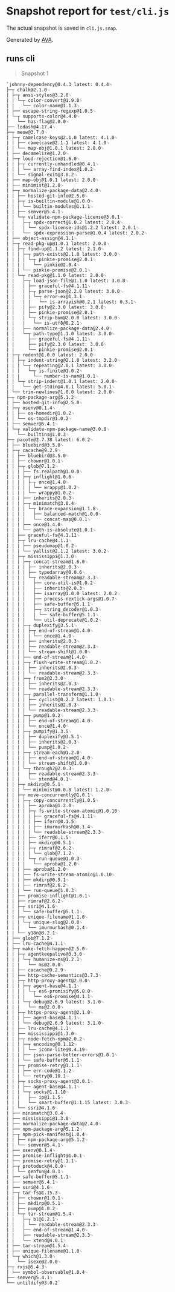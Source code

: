 # Snapshot report for `test/cli.js`

The actual snapshot is saved in `cli.js.snap`.

Generated by [AVA](https://ava.li).

## runs cli

> Snapshot 1

    `johnny-dependency@0.4.3 latest: 0.4.4␊
    ├─┬ chalk@2.1.0␊
    | ├─┬ ansi-styles@3.2.0␊
    | | └─┬ color-convert@1.9.0␊
    | |   └── color-name@1.1.3␊
    | ├── escape-string-regexp@1.0.5␊
    | └─┬ supports-color@4.4.0␊
    |   └── has-flag@2.0.0␊
    ├── lodash@4.17.4␊
    ├─┬ meow@3.7.0␊
    | ├─┬ camelcase-keys@2.1.0 latest: 4.1.0␊
    | | ├── camelcase@2.1.1 latest: 4.1.0␊
    | | └── map-obj@1.0.1 latest: 2.0.0␊
    | ├── decamelize@1.2.0␊
    | ├─┬ loud-rejection@1.6.0␊
    | | ├─┬ currently-unhandled@0.4.1␊
    | | | └── array-find-index@1.0.2␊
    | | └── signal-exit@3.0.2␊
    | ├── map-obj@1.0.1 latest: 2.0.0␊
    | ├── minimist@1.2.0␊
    | ├─┬ normalize-package-data@2.4.0␊
    | | ├── hosted-git-info@2.5.0␊
    | | ├─┬ is-builtin-module@1.0.0␊
    | | | └── builtin-modules@1.1.1␊
    | | ├── semver@5.4.1␊
    | | └─┬ validate-npm-package-license@3.0.1␊
    | |   ├─┬ spdx-correct@1.0.2 latest: 2.0.4␊
    | |   | └── spdx-license-ids@1.2.2 latest: 2.0.1␊
    | |   └── spdx-expression-parse@1.0.4 latest: 2.0.2␊
    | ├── object-assign@4.1.1␊
    | ├─┬ read-pkg-up@1.0.1 latest: 2.0.0␊
    | | ├─┬ find-up@1.1.2 latest: 2.1.0␊
    | | | ├─┬ path-exists@2.1.0 latest: 3.0.0␊
    | | | | └─┬ pinkie-promise@2.0.1␊
    | | | |   └── pinkie@2.0.4␊
    | | | └── pinkie-promise@2.0.1␊
    | | └─┬ read-pkg@1.1.0 latest: 2.0.0␊
    | |   ├─┬ load-json-file@1.1.0 latest: 3.0.0␊
    | |   | ├── graceful-fs@4.1.11␊
    | |   | ├─┬ parse-json@2.2.0 latest: 3.0.0␊
    | |   | | └─┬ error-ex@1.3.1␊
    | |   | |   └── is-arrayish@0.2.1 latest: 0.3.1␊
    | |   | ├── pify@2.3.0 latest: 3.0.0␊
    | |   | ├── pinkie-promise@2.0.1␊
    | |   | └─┬ strip-bom@2.0.0 latest: 3.0.0␊
    | |   |   └── is-utf8@0.2.1␊
    | |   ├── normalize-package-data@2.4.0␊
    | |   └─┬ path-type@1.1.0 latest: 3.0.0␊
    | |     ├── graceful-fs@4.1.11␊
    | |     ├── pify@2.3.0 latest: 3.0.0␊
    | |     └── pinkie-promise@2.0.1␊
    | ├─┬ redent@1.0.0 latest: 2.0.0␊
    | | ├─┬ indent-string@2.1.0 latest: 3.2.0␊
    | | | └─┬ repeating@2.0.1 latest: 3.0.0␊
    | | |   └─┬ is-finite@1.0.2␊
    | | |     └── number-is-nan@1.0.1␊
    | | └─┬ strip-indent@1.0.1 latest: 2.0.0␊
    | |   └── get-stdin@4.0.1 latest: 5.0.1␊
    | └── trim-newlines@1.0.0 latest: 2.0.0␊
    ├─┬ npm-package-arg@5.1.2␊
    | ├── hosted-git-info@2.5.0␊
    | ├─┬ osenv@0.1.4␊
    | | ├── os-homedir@1.0.2␊
    | | └── os-tmpdir@1.0.2␊
    | ├── semver@5.4.1␊
    | └─┬ validate-npm-package-name@3.0.0␊
    |   └── builtins@1.0.3␊
    ├─┬ pacote@2.7.38 latest: 6.0.2␊
    | ├── bluebird@3.5.0␊
    | ├─┬ cacache@9.2.9␊
    | | ├── bluebird@3.5.0␊
    | | ├── chownr@1.0.1␊
    | | ├─┬ glob@7.1.2␊
    | | | ├── fs.realpath@1.0.0␊
    | | | ├─┬ inflight@1.0.6␊
    | | | | ├─┬ once@1.4.0␊
    | | | | | └── wrappy@1.0.2␊
    | | | | └── wrappy@1.0.2␊
    | | | ├── inherits@2.0.3␊
    | | | ├─┬ minimatch@3.0.4␊
    | | | | └─┬ brace-expansion@1.1.8␊
    | | | |   ├── balanced-match@1.0.0␊
    | | | |   └── concat-map@0.0.1␊
    | | | ├── once@1.4.0␊
    | | | └── path-is-absolute@1.0.1␊
    | | ├── graceful-fs@4.1.11␊
    | | ├─┬ lru-cache@4.1.1␊
    | | | ├── pseudomap@1.0.2␊
    | | | └── yallist@2.1.2 latest: 3.0.2␊
    | | ├─┬ mississippi@1.3.0␊
    | | | ├─┬ concat-stream@1.6.0␊
    | | | | ├── inherits@2.0.3␊
    | | | | ├── typedarray@0.0.6␊
    | | | | └─┬ readable-stream@2.3.3␊
    | | | |   ├── core-util-is@1.0.2␊
    | | | |   ├── inherits@2.0.3␊
    | | | |   ├── isarray@1.0.0 latest: 2.0.2␊
    | | | |   ├── process-nextick-args@1.0.7␊
    | | | |   ├── safe-buffer@5.1.1␊
    | | | |   ├─┬ string_decoder@1.0.3␊
    | | | |   | └── safe-buffer@5.1.1␊
    | | | |   └── util-deprecate@1.0.2␊
    | | | ├─┬ duplexify@3.5.1␊
    | | | | ├─┬ end-of-stream@1.4.0␊
    | | | | | └── once@1.4.0␊
    | | | | ├── inherits@2.0.3␊
    | | | | ├── readable-stream@2.3.3␊
    | | | | └── stream-shift@1.0.0␊
    | | | ├── end-of-stream@1.4.0␊
    | | | ├─┬ flush-write-stream@1.0.2␊
    | | | | ├── inherits@2.0.3␊
    | | | | └── readable-stream@2.3.3␊
    | | | ├─┬ from2@2.3.0␊
    | | | | ├── inherits@2.0.3␊
    | | | | └── readable-stream@2.3.3␊
    | | | ├─┬ parallel-transform@1.1.0␊
    | | | | ├── cyclist@0.2.2 latest: 1.0.1␊
    | | | | ├── inherits@2.0.3␊
    | | | | └── readable-stream@2.3.3␊
    | | | ├─┬ pump@1.0.2␊
    | | | | ├── end-of-stream@1.4.0␊
    | | | | └── once@1.4.0␊
    | | | ├─┬ pumpify@1.3.5␊
    | | | | ├── duplexify@3.5.1␊
    | | | | ├── inherits@2.0.3␊
    | | | | └── pump@1.0.2␊
    | | | ├─┬ stream-each@1.2.0␊
    | | | | ├── end-of-stream@1.4.0␊
    | | | | └── stream-shift@1.0.0␊
    | | | └─┬ through2@2.0.3␊
    | | |   ├── readable-stream@2.3.3␊
    | | |   └── xtend@4.0.1␊
    | | ├─┬ mkdirp@0.5.1␊
    | | | └── minimist@0.0.8 latest: 1.2.0␊
    | | ├─┬ move-concurrently@1.0.1␊
    | | | ├─┬ copy-concurrently@1.0.5␊
    | | | | ├── aproba@1.2.0␊
    | | | | ├─┬ fs-write-stream-atomic@1.0.10␊
    | | | | | ├── graceful-fs@4.1.11␊
    | | | | | ├── iferr@0.1.5␊
    | | | | | ├── imurmurhash@0.1.4␊
    | | | | | └── readable-stream@2.3.3␊
    | | | | ├── iferr@0.1.5␊
    | | | | ├── mkdirp@0.5.1␊
    | | | | ├─┬ rimraf@2.6.2␊
    | | | | | └── glob@7.1.2␊
    | | | | └─┬ run-queue@1.0.3␊
    | | | |   └── aproba@1.2.0␊
    | | | ├── aproba@1.2.0␊
    | | | ├── fs-write-stream-atomic@1.0.10␊
    | | | ├── mkdirp@0.5.1␊
    | | | ├── rimraf@2.6.2␊
    | | | └── run-queue@1.0.3␊
    | | ├── promise-inflight@1.0.1␊
    | | ├── rimraf@2.6.2␊
    | | ├─┬ ssri@4.1.6␊
    | | | └── safe-buffer@5.1.1␊
    | | ├─┬ unique-filename@1.1.0␊
    | | | └─┬ unique-slug@2.0.0␊
    | | |   └── imurmurhash@0.1.4␊
    | | └── y18n@3.2.1␊
    | ├── glob@7.1.2␊
    | ├── lru-cache@4.1.1␊
    | ├─┬ make-fetch-happen@2.5.0␊
    | | ├─┬ agentkeepalive@3.3.0␊
    | | | └─┬ humanize-ms@1.2.1␊
    | | |   └── ms@2.0.0␊
    | | ├── cacache@9.2.9␊
    | | ├── http-cache-semantics@3.7.3␊
    | | ├─┬ http-proxy-agent@2.0.0␊
    | | | ├─┬ agent-base@4.1.1␊
    | | | | └─┬ es6-promisify@5.0.0␊
    | | | |   └── es6-promise@4.1.1␊
    | | | └─┬ debug@2.6.9 latest: 3.1.0␊
    | | |   └── ms@2.0.0␊
    | | ├─┬ https-proxy-agent@2.1.0␊
    | | | ├── agent-base@4.1.1␊
    | | | └── debug@2.6.9 latest: 3.1.0␊
    | | ├── lru-cache@4.1.1␊
    | | ├── mississippi@1.3.0␊
    | | ├─┬ node-fetch-npm@2.0.2␊
    | | | ├─┬ encoding@0.1.12␊
    | | | | └── iconv-lite@0.4.19␊
    | | | ├── json-parse-better-errors@1.0.1␊
    | | | └── safe-buffer@5.1.1␊
    | | ├─┬ promise-retry@1.1.1␊
    | | | ├── err-code@1.1.2␊
    | | | └── retry@0.10.1␊
    | | ├─┬ socks-proxy-agent@3.0.1␊
    | | | ├── agent-base@4.1.1␊
    | | | └─┬ socks@1.1.10␊
    | | |   ├── ip@1.1.5␊
    | | |   └── smart-buffer@1.1.15 latest: 3.0.3␊
    | | └── ssri@4.1.6␊
    | ├── minimatch@3.0.4␊
    | ├── mississippi@1.3.0␊
    | ├── normalize-package-data@2.4.0␊
    | ├── npm-package-arg@5.1.2␊
    | ├─┬ npm-pick-manifest@1.0.4␊
    | | ├── npm-package-arg@5.1.2␊
    | | └── semver@5.4.1␊
    | ├── osenv@0.1.4␊
    | ├── promise-inflight@1.0.1␊
    | ├── promise-retry@1.1.1␊
    | ├─┬ protoduck@4.0.0␊
    | | └── genfun@4.0.1␊
    | ├── safe-buffer@5.1.1␊
    | ├── semver@5.4.1␊
    | ├── ssri@4.1.6␊
    | ├─┬ tar-fs@1.15.3␊
    | | ├── chownr@1.0.1␊
    | | ├── mkdirp@0.5.1␊
    | | ├── pump@1.0.2␊
    | | └─┬ tar-stream@1.5.4␊
    | |   ├─┬ bl@1.2.1␊
    | |   | └── readable-stream@2.3.3␊
    | |   ├── end-of-stream@1.4.0␊
    | |   ├── readable-stream@2.3.3␊
    | |   └── xtend@4.0.1␊
    | ├── tar-stream@1.5.4␊
    | ├── unique-filename@1.1.0␊
    | └─┬ which@1.3.0␊
    |   └── isexe@2.0.0␊
    ├─┬ rxjs@5.4.3␊
    | └── symbol-observable@1.0.4␊
    ├── semver@5.4.1␊
    └── untildify@3.0.2`
